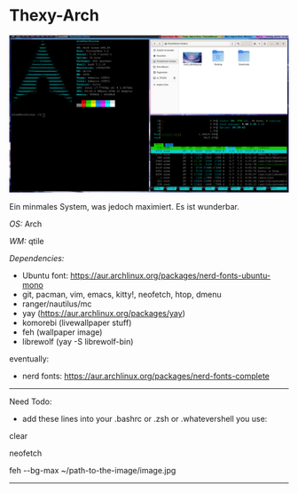 # Thexy-Arch
![Alt text](/Screenshot/1656705173.png?raw=true)

Ein minmales System, was jedoch maximiert. Es ist wunderbar.

*OS:* Arch

*WM:* qtile

*Dependencies:*
- Ubuntu font: https://aur.archlinux.org/packages/nerd-fonts-ubuntu-mono
- git, pacman, vim, emacs, kitty!, neofetch, htop, dmenu
- ranger/nautilus/mc
- yay (https://aur.archlinux.org/packages/yay)
- komorebi (livewallpaper stuff)
- feh (wallpaper image)
- librewolf (yay -S librewolf-bin)

eventually:
- nerd fonts: https://aur.archlinux.org/packages/nerd-fonts-complete

---
Need Todo:
- add these lines into your .bashrc or .zsh or .whatevershell you use:

clear

neofetch

feh --bg-max ~/path-to-the-image/image.jpg

---
